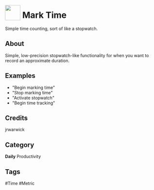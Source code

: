 # <img src='https://raw.githack.com/FortAwesome/Font-Awesome/master/svgs/solid/stopwatch.svg' card_color='#1C3D80' width='50' height='50' style='vertical-align:bottom'/>  Mark Time
Simple time counting, sort of like a stopwatch.

## About
Simple, low-precision stopwatch-like functionality for when you want to record an approximate duration.

## Examples
* "Begin marking time"
* "Stop marking time"
* "Activate stopwatch"
* "Begin time tracking"

## Credits
jrwarwick

## Category
**Daily**
Productivity

## Tags
#Time
#Metric

